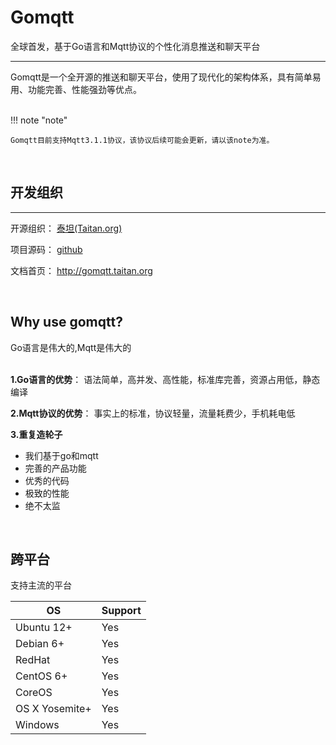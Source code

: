 # Gomqtt

全球首发，基于Go语言和Mqtt协议的个性化消息推送和聊天平台

---
Gomqtt是一个全开源的推送和聊天平台，使用了现代化的架构体系，具有简单易用、功能完善、性能强劲等优点。



<br />
!!! note "note"

    Gomqtt目前支持Mqtt3.1.1协议，该协议后续可能会更新，请以该note为准。
<br />


## 开发组织
---

开源组织： <a href="http://taitan.org">泰坦(Taitan.org)</a></p>

项目源码： <a href="https://github.com/taitan-org/gomqtt">github</a>

文档首页： <a href="http://gomqtt.taitan.org">http://gomqtt.taitan.org</a>

<br />

## Why use gomqtt?

Go语言是伟大的,Mqtt是伟大的
<br />
<br />
 

**1.Go语言的优势**：
  语法简单，高并发、高性能，标准库完善，资源占用低，静态编译

**2.Mqtt协议的优势**：
  事实上的标准，协议轻量，流量耗费少，手机耗电低

**3.重复造轮子**

 -  我们基于go和mqtt
 -  完善的产品功能
 -  优秀的代码
 -  极致的性能
 -  绝不太监
 

<br />


## 跨平台
支持主流的平台

OS             | Support 
---------------|----------
Ubuntu 12+     | Yes          
Debian 6+      | Yes          
RedHat         | Yes          
CentOS 6+      | Yes          
CoreOS         | Yes              
OS X Yosemite+ | Yes          
Windows        | Yes           
 


